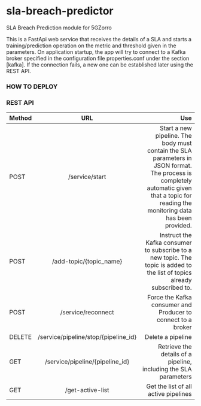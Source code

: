 # sla-breach-predictor
SLA Breach Prediction module for 5GZorro

This is a FastApi web service that receives the details of a SLA and starts a training/prediction operation on the metric and threshold given in the parameters. On application startup, the app will try to connect to a Kafka broker specified in the configuration file properties.conf under the section [kafka]. If the connection fails, a new one can be established later using the REST API.

### HOW TO DEPLOY

### REST API 

| Method        | URL           | Use   |
| ------------- |:-------------:| -----:|
| POST      |/service/start|Start a new pipeline. The body must contain the SLA parameters in JSON format. The process is completely automatic given that a topic for reading the monitoring data has been provided. |
| POST      |/add-topic/{topic_name}|Instruct the Kafka consumer to subscribe to a new topic. The topic is added to the list of topics already subscribed to. |
| POST |/service/reconnect  |Force the Kafka consumer and Producer to connect to a broker  |
| DELETE |/service/pipeline/stop/{pipeline_id}| Delete a pipeline  |
| GET |/service/pipeline/{pipeline_id}|Retrieve the details of a pipeline, including the SLA parameters  |
| GET |/get-active-list|Get the list of all active pipelines  |
